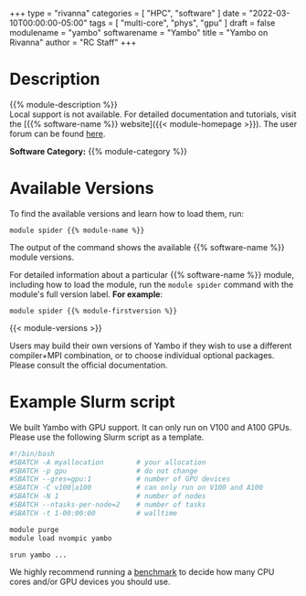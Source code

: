 +++
type = "rivanna"
categories = [
  "HPC",
  "software"
]
date = "2022-03-10T00:00:00-05:00"
tags = [
  "multi-core",
  "phys",
  "gpu"
]
draft = false
modulename = "yambo"
softwarename = "Yambo"
title = "Yambo on Rivanna"
author = "RC Staff"
+++

# Description
{{% module-description %}}
<br>
Local support is not available. For detailed documentation and tutorials, visit the [{{% software-name %}} website]({{< module-homepage >}}). The user forum can be found [here](https://www.yambo-code.org/forum/).

**Software Category:** {{% module-category %}}

# Available Versions
To find the available versions and learn how to load them, run:
```
module spider {{% module-name %}}
```

The output of the command shows the available {{% software-name %}} module versions.

For detailed information about a particular {{% software-name %}} module, including how to load the module, run the `module spider` command with the module's full version label. __For example__:
```
module spider {{% module-firstversion %}}
```

{{< module-versions >}}

Users may build their own versions of Yambo if they wish to use a different compiler+MPI combination, or to choose individual optional packages. Please consult the official documentation.

# Example Slurm script

We built Yambo with GPU support. It can only run on V100 and A100 GPUs. Please use the following Slurm script as a template.

```bash
#!/bin/bash
#SBATCH -A myallocation        # your allocation
#SBATCH -p gpu                 # do not change
#SBATCH --gres=gpu:1           # number of GPU devices
#SBATCH -C v100|a100           # can only run on V100 and A100
#SBATCH -N 1                   # number of nodes
#SBATCH --ntasks-per-node=2    # number of tasks
#SBATCH -t 1-00:00:00          # walltime

module purge
module load nvompic yambo

srun yambo ...
```

We highly recommend running a [benchmark](https://learning.rc.virginia.edu/tutorials/benchmark/) to decide how many CPU cores and/or GPU devices you should use.
